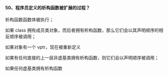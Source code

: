 #### 50、程序员定义的析构函数被扩展的过程？

析构函数函数体被执⾏；

如果 class 拥有成员类对象，⽽后者拥有析构函数，那么它们会以其声明顺序的相反顺序被调⽤；

如果对象有⼀个 vptr，现在被重新定义

如果有任何直接的上⼀层⾮虚基类拥有析构函数，则它们会以声明顺序被调⽤；

如果任何虚基类拥有析构函数